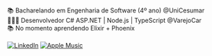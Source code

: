 📚 Bacharelando em Engenharia de Software (4º ano) @UniCesumar  
👨🏻‍💻 Desenvolvedor C# ASP.NET | Node.js | TypeScript @VarejoCar  
📚 No momento aprendendo Elixir + Phoenix
\
\
[![LinkedIn](https://img.shields.io/badge/linkedin-%230077B5.svg?style=for-the-badge&logo=linkedin&logoColor=white)](https://www.linkedin.com/in/albertogaleazzo) [![Apple Music](https://img.shields.io/badge/Apple_Music-9933CC?style=for-the-badge&logo=apple-music&logoColor=white)](https://music.apple.com/profile/albertogaleazzo)
